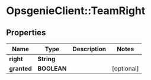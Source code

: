 # OpsgenieClient::TeamRight

## Properties
Name | Type | Description | Notes
------------ | ------------- | ------------- | -------------
**right** | **String** |  | 
**granted** | **BOOLEAN** |  | [optional] 


